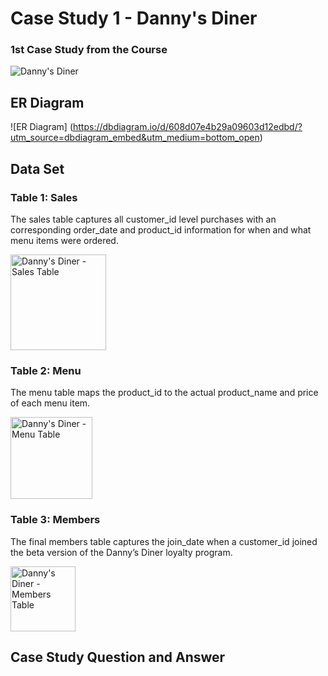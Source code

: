 # Case Study 1 - Danny's Diner
### 1st Case Study from the Course
![Danny's Diner](https://8weeksqlchallenge.com/images/case-study-designs/1.png)
## ER Diagram
![ER Diagram] (https://dbdiagram.io/d/608d07e4b29a09603d12edbd/?utm_source=dbdiagram_embed&utm_medium=bottom_open)
##  Data Set
### Table 1: Sales
The sales table captures all customer_id level purchases with an corresponding order_date and product_id information for when and what menu items were ordered.

<img width="153" alt="Danny's Diner - Sales Table" src="https://user-images.githubusercontent.com/93120413/147489705-829e945e-490a-498a-a22a-1af0a47a905a.png">

### Table 2: Menu

The menu table maps the product_id to the actual product_name and price of each menu item.

<img width="131" alt="Danny's Diner - Menu Table" src="https://user-images.githubusercontent.com/93120413/147489715-8a147e72-a2af-44b9-a248-0e739a073b6b.png">

### Table 3: Members

The final members table captures the join_date when a customer_id joined the beta version of the Danny’s Diner loyalty program.

<img width="104" alt="Danny's Diner - Members Table" src="https://user-images.githubusercontent.com/93120413/147489723-a39ac29a-be0d-43cf-99c9-8b9eb76e0eba.png"> 

## Case Study Question and Answer
